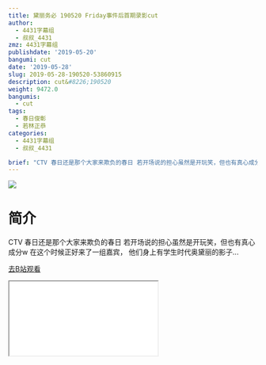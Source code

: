 ```yaml
---
title: 黛丽务必 190520 Friday事件后首期录影cut
author:
  - 4431字幕组
  - 叔叔_4431
zmz: 4431字幕组
publishdate: '2019-05-20'
bangumi: cut
date: '2019-05-28'
slug: 2019-05-28-190520-53860915
description: cut&#8226;190520
weight: 9472.0
bangumis: 
  - cut
tags:
  - 春日俊彰
  - 若林正恭
categories:
  - 4431字幕组
  - 叔叔_4431

brief: "CTV 春日还是那个大家来欺负的春日 若开场说的担心虽然是开玩笑，但也有真心成分w 在这个时候正好来了一组嘉宾， 他们身上有学生时代奥黛丽的影子..."
---
```

![](https://raw.githubusercontent.com/tcgriffith/owaraisite/master/static/tmpimg/45dbcb3c979c2fff5f7f5455ff0fc9edb48e0091.jpg.480.jpg)
# 简介  
CTV
春日还是那个大家来欺负的春日
若开场说的担心虽然是开玩笑，但也有真心成分w
在这个时候正好来了一组嘉宾，
他们身上有学生时代奥黛丽的影子...  

[去B站观看](https://www.bilibili.com/video/av53860915/)
<div class ="resp-container"><iframe class="testiframe" src="//player.bilibili.com/player.html?aid=53860915"", scrolling="no", allowfullscreen="true" > </iframe></div> 
